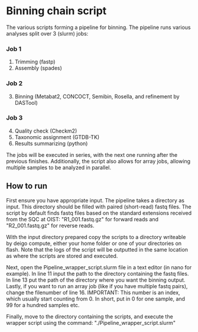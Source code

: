 # Binning chain script
The various scripts forming a pipeline for binning. The pipeline runs various analyses split over 3 (slurm) jobs:

### Job 1
1. Trimming (fastp)
2. Assembly (spades)
### Job 2
3. Binning (Metabat2, CONCOCT, Semibin, Rosella, and refinement by DASTool)
### Job 3
4. Quality check (Checkm2)
5. Taxonomic assignment (GTDB-TK)
6. Results summarizing (python)

The jobs will be executed in series, with the next one running after the previous finishes. Additionally, the script also allows for array jobs, allowing multiple samples to be analyzed in parallel. 

## How to run
First ensure you have appropriate input. The pipeline takes a directory as input. This directory should be filled with paired (short-read) fastq files. The script by default finds fastq files based on the standard extensions received from the SQC at OIST:
"R1_001.fastq.gz" for forward reads and "R2_001.fastq.gz" for reverse reads. 

With the input directory prepared copy the scripts to a directory writeable by deigo compute, either your home folder or one of your directories on flash. Note that the logs of the script will be outputted in the same location as where the scripts are stored and executed.

Next, open the Pipeline_wrapper_script.slurm file in a text editor (in nano for example). In line 11 input the path to the directory containing the fastq files. In line 13 put the path of the directory where you want the binning output. 
Lastly, if you want to run an array job (like if you have multiple fastq pairs), change the filenumber of line 16. IMPORTANT: This number is an index, which usually start counting from 0. In short, put in 0 for one sample, and 99 for a hundred samples etc. 

Finally, move to the directory containing the scripts, and execute the wrapper script using the command: "./Pipeline_wrapper_script.slurm"

